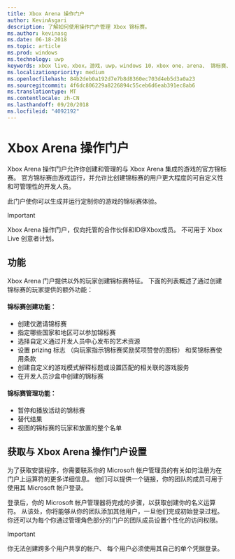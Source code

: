```yaml
---
title: Xbox Arena 操作门户
author: KevinAsgari
description: 了解如何使用操作门户管理 Xbox 锦标赛。
ms.author: kevinasg
ms.date: 06-18-2018
ms.topic: article
ms.prod: windows
ms.technology: uwp
keywords: xbox live，xbox，游戏，uwp，windows 10，xbox one，arena、 锦标赛、 操作，门户
ms.localizationpriority: medium
ms.openlocfilehash: 84b2deb0a192d7e7b8d8360ec703d4eb5d3a0a23
ms.sourcegitcommit: 4f6dc806229a8226894c55ceb6d6eab391ec8ab6
ms.translationtype: MT
ms.contentlocale: zh-CN
ms.lasthandoff: 09/20/2018
ms.locfileid: "4092192"
---
```

# <a name="xbox-arena-operations-portal"></a>Xbox Arena 操作门户



Xbox Arena 操作门户允许你创建和管理的与 Xbox Arena 集成的游戏的官方锦标赛。 官方锦标赛由游戏运行，并允许比创建锦标赛的用户更大程度的可自定义性和可管理性的开发人员。

此门户使你可以生成并运行定制你的游戏的锦标赛体验。

> [!IMPORTANT]  
> Xbox Arena 操作门户，仅向托管的合作伙伴和ID@Xbox成员。 不可用于 Xbox Live 创意者计划。

## <a name="features"></a>功能

Xbox Arena 门户提供以外的玩家创建锦标赛特征。 下面的列表概述了通过创建锦标赛的玩家提供的额外功能：

#### <a name="tournament-creation-features"></a>锦标赛创建功能：

* 创建仅邀请锦标赛
* 指定哪些国家和地区可以参加锦标赛
* 选择自定义通过开发人员中心发布的艺术资源
* 设置 prizing 标志 （向玩家指示锦标赛奖励奖项赞誉的图标） 和奖锦标赛使用条款
* 创建自定义的游戏模式解释标题或设置匹配的相关联的游戏服务
* 在开发人员沙盒中创建的锦标赛

#### <a name="tournament-management-features"></a>锦标赛管理功能：

* 暂停和播放活动的锦标赛
* 替代结果
* 视图的锦标赛的玩家和放置的整个名单

## <a name="get-setup-with-the-xbox-arena-operations-portal"></a>获取与 Xbox Arena 操作门户设置

为了获取安装程序，你需要联系你的 Microsoft 帐户管理员的有关如何注册为在门户上运算符的更多详细信息。 他们可以提供一个链接，你的团队的成员可用于使用其 Microsoft 帐户登录。

登录后，你的 Microsoft 帐户管理器将完成的步骤，以获取创建你的名义运算符。 从该处，你将能够从你的团队添加其他用户，一旦他们完成初始登录过程。 你还可以为每个你通过管理角色部分的门户的团队成员设置个性化的访问权限。

> [!IMPORTANT]  
> 你无法创建跨多个用户共享的帐户、 每个用户必须使用其自己的单个凭据登录。
